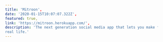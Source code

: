 ```yaml
---
title: 'Mitroon',
date: '2020-01-15T10:07:07.322Z',
featured: true,
link: 'https://mitroon.herokuapp.com/',
description: 'The next generation social media app that lets you make friends online just like you do in
real life.'
---
```

